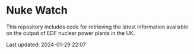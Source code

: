 # Nuke Watch

This repository includes code for retrieving the latest information available on the output of EDF nuclear power plants in the UK.

Last updated: 2024-01-29 22:07